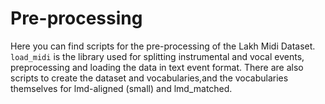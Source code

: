 # Pre-processing

Here you can find scripts for the pre-processing of the Lakh Midi Dataset. 
`load_midi` is the library used for splitting instrumental and vocal events, preprocessing and loading the data in text event format. 
There are also scripts to create the dataset and vocabularies,and the vocabularies themselves for lmd-aligned (small) and lmd_matched.
